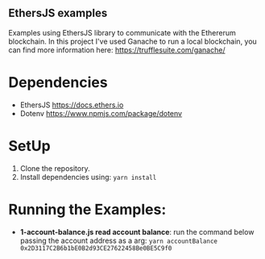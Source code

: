 ## EthersJS examples

Examples using EthersJS library to communicate with the Ethererum blockchain. In this project I've used Ganache to run a local blockchain, you can find more information here: https://trufflesuite.com/ganache/

# Dependencies
 - EthersJS https://docs.ethers.io
 - Dotenv https://www.npmjs.com/package/dotenv

# SetUp
1. Clone the repository.
2. Install dependencies using:
`yarn install`

# Running the Examples:

- **1-account-balance.js read account balance**: run the command below passing the account address as a arg:
`yarn accountBalance 0x2D3117C2B6b1bE0B2d93CE27622458Be0BE5C9f0`
